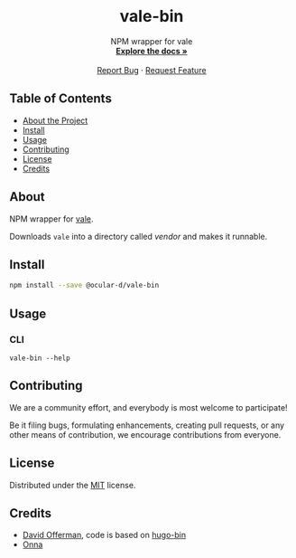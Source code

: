 <!-- PROJECT LOGO -->

<br />
<p align="center">
  <h1 align="center">vale-bin</h1>

  <p align="center">
    NPM wrapper for vale
    <br />
    <a href="https://github.com/ocular-d/vale-bin"><strong>Explore the docs »</strong></a>
    <br />
    <br />
    <a href="https://github.com/ocular-d/vale-bin/issues">Report Bug</a>
    ·
    <a href="https://github.com/ocular-d/vale-bin/issues">Request Feature</a>
  </p>
</p>

<!-- TABLE OF CONTENTS -->

## Table of Contents

- [About the Project](#about)
- [Install](#install)
- [Usage](#usage)
- [Contributing](#contributing)
- [License](#license)
- [Credits](#credits)

## About

NPM wrapper for [vale](https://github.com/errata-ai/vale "Link to vale on GitHub").

Downloads `vale` into a directory called *vendor* and makes it runnable.

## Install

```sh
npm install --save @ocular-d/vale-bin
```

## Usage

### CLI

```shell
vale-bin --help
```

## Contributing

We are a community effort, and everybody is most welcome to participate!

Be it filing bugs, formulating enhancements, creating pull requests, or any other means of contribution, we encourage contributions from everyone.

## License

Distributed under the [MIT](https://choosealicense.com/licenses/mit/ "Link to license") license.

## Credits

- [David Offerman](https://github.com/davidofferman "Link to GitHub of David"), code is based on [hugo-bin](https://github.com/davidofferman/hugo-bin "Link to hugo-bin on GitHub")
- [Onna](https://onna.com "Link to Onna")
